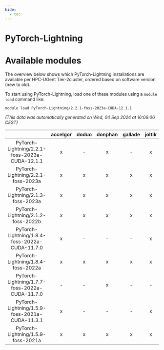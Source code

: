 ```yaml
---
hide:
  - toc
---
```


PyTorch-Lightning
=================

# Available modules


The overview below shows which PyTorch-Lightning installations are available per HPC-UGent Tier-2cluster, ordered based on software version (new to old).

To start using PyTorch-Lightning, load one of these modules using a `module load` command like:

```shell
module load PyTorch-Lightning/2.2.1-foss-2023a-CUDA-12.1.1
```

*(This data was automatically generated on Wed, 04 Sep 2024 at 16:06:06 CEST)*  

| |accelgor|doduo|donphan|gallade|joltik|shinx|skitty|
| :---: | :---: | :---: | :---: | :---: | :---: | :---: | :---: |
|PyTorch-Lightning/2.2.1-foss-2023a-CUDA-12.1.1|x|-|x|-|x|-|-|
|PyTorch-Lightning/2.2.1-foss-2023a|x|x|x|x|x|x|x|
|PyTorch-Lightning/2.1.3-foss-2023a|x|x|x|x|x|-|x|
|PyTorch-Lightning/2.1.2-foss-2022b|x|x|x|x|x|-|x|
|PyTorch-Lightning/1.8.4-foss-2022a-CUDA-11.7.0|x|-|-|-|x|-|-|
|PyTorch-Lightning/1.8.4-foss-2022a|x|x|x|x|x|-|x|
|PyTorch-Lightning/1.7.7-foss-2022a-CUDA-11.7.0|-|-|x|-|-|-|-|
|PyTorch-Lightning/1.5.9-foss-2021a-CUDA-11.3.1|x|-|-|-|x|-|-|
|PyTorch-Lightning/1.5.9-foss-2021a|x|x|x|x|x|-|x|
